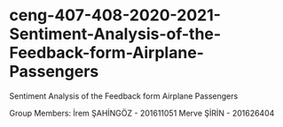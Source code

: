 # ceng-407-408-2020-2021-Sentiment-Analysis-of-the-Feedback-form-Airplane-Passengers
Sentiment Analysis of the Feedback form Airplane Passengers

Group Members:
İrem ŞAHİNGÖZ - 201611051
Merve ŞİRİN - 201626404
